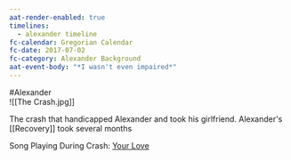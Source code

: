 ```yaml
---
aat-render-enabled: true
timelines:
  - alexander timeline
fc-calendar: Gregorian Calendar
fc-date: 2017-07-02
fc-category: Alexander Background
aat-event-body: "*I wasn't even impaired*"
---
```

#Alexander  
![[The Crash.jpg]]

The crash that handicapped Alexander and took his girlfriend. Alexander's [[Recovery]] took several months

Song Playing During Crash: [Your Love](https://open.spotify.com/track/0WoFs3EdGOx58yX5BtXvOa?si=698d3f6125674bad)

